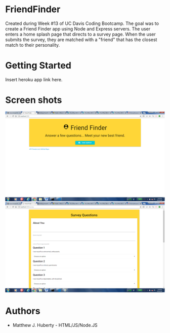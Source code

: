 # FriendFinder
Created during Week #13 of UC Davis Coding Bootcamp.  The goal was to create a Friend Finder app using Node and Express servers.  The user enters a home splash page that directs to a survey page.  When the user submits the survey, they are matched with a "friend" that has the closest match to their personality.  
# Getting Started
Insert heroku app link here.
# Screen shots
![alt text](https://raw.githubusercontent.com/matthuberty/FriendFinder/master/data/images/homeF.png)
![alt text](https://raw.githubusercontent.com/matthuberty/FriendFinder/master/data/images/survey.png)
# Authors
* Matthew J. Huberty - HTML/JS/Node.JS
